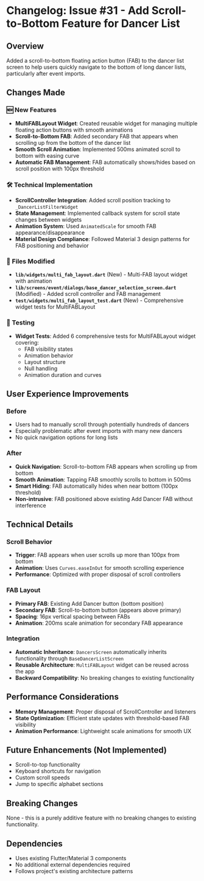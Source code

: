 # Changelog: Issue #31 - Add Scroll-to-Bottom Feature for Dancer List

## Overview
Added a scroll-to-bottom floating action button (FAB) to the dancer list screen to help users quickly navigate to the bottom of long dancer lists, particularly after event imports.

## Changes Made

### 🆕 New Features
- **MultiFABLayout Widget**: Created reusable widget for managing multiple floating action buttons with smooth animations
- **Scroll-to-Bottom FAB**: Added secondary FAB that appears when scrolling up from the bottom of the dancer list
- **Smooth Scroll Animation**: Implemented 500ms animated scroll to bottom with easing curve
- **Automatic FAB Management**: FAB automatically shows/hides based on scroll position with 100px threshold

### 🛠️ Technical Implementation
- **ScrollController Integration**: Added scroll position tracking to `_DancerListFilterWidget`
- **State Management**: Implemented callback system for scroll state changes between widgets
- **Animation System**: Used `AnimatedScale` for smooth FAB appearance/disappearance
- **Material Design Compliance**: Followed Material 3 design patterns for FAB positioning and behavior

### 📁 Files Modified
- **`lib/widgets/multi_fab_layout.dart`** (New) - Multi-FAB layout widget with animation
- **`lib/screens/event/dialogs/base_dancer_selection_screen.dart`** (Modified) - Added scroll controller and FAB management
- **`test/widgets/multi_fab_layout_test.dart`** (New) - Comprehensive widget tests for MultiFABLayout

### 🧪 Testing
- **Widget Tests**: Added 6 comprehensive tests for MultiFABLayout widget covering:
  - FAB visibility states
  - Animation behavior
  - Layout structure
  - Null handling
  - Animation duration and curves

## User Experience Improvements

### Before
- Users had to manually scroll through potentially hundreds of dancers
- Especially problematic after event imports with many new dancers
- No quick navigation options for long lists

### After
- **Quick Navigation**: Scroll-to-bottom FAB appears when scrolling up from bottom
- **Smooth Animation**: Tapping FAB smoothly scrolls to bottom in 500ms
- **Smart Hiding**: FAB automatically hides when near bottom (100px threshold)
- **Non-intrusive**: FAB positioned above existing Add Dancer FAB without interference

## Technical Details

### Scroll Behavior
- **Trigger**: FAB appears when user scrolls up more than 100px from bottom
- **Animation**: Uses `Curves.easeInOut` for smooth scrolling experience
- **Performance**: Optimized with proper disposal of scroll controllers

### FAB Layout
- **Primary FAB**: Existing Add Dancer button (bottom position)
- **Secondary FAB**: Scroll-to-bottom button (appears above primary)
- **Spacing**: 16px vertical spacing between FABs
- **Animation**: 200ms scale animation for secondary FAB appearance

### Integration
- **Automatic Inheritance**: `DancersScreen` automatically inherits functionality through `BaseDancerListScreen`
- **Reusable Architecture**: `MultiFABLayout` widget can be reused across the app
- **Backward Compatibility**: No breaking changes to existing functionality

## Performance Considerations
- **Memory Management**: Proper disposal of ScrollController and listeners
- **State Optimization**: Efficient state updates with threshold-based FAB visibility
- **Animation Performance**: Lightweight scale animations for smooth UX

## Future Enhancements (Not Implemented)
- Scroll-to-top functionality
- Keyboard shortcuts for navigation
- Custom scroll speeds
- Jump to specific alphabet sections

## Breaking Changes
None - this is a purely additive feature with no breaking changes to existing functionality.

## Dependencies
- Uses existing Flutter/Material 3 components
- No additional external dependencies required
- Follows project's existing architecture patterns